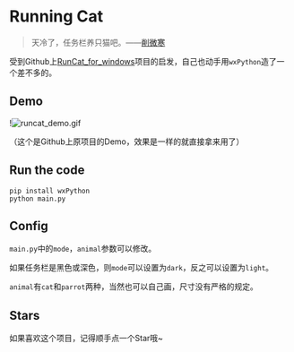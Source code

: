 # Running Cat

> 天冷了，任务栏养只猫吧。——[削微寒](https://hellogithub.blog.csdn.net/)

受到Github上[RunCat_for_windows](https://github.com/Kyome22/RunCat_for_windows)项目的启发，自己也动手用`wxPython`造了一个差不多的。

## Demo

!![runcat_demo.gif](https://s2.loli.net/2022/05/29/45gpx7urbfdjB3W.gif)

（这个是Github上原项目的Demo，效果是一样的就直接拿来用了）

## Run the code

```
pip install wxPython
python main.py
```

## Config

`main.py`中的`mode`，`animal`参数可以修改。

如果任务栏是黑色或深色，则`mode`可以设置为`dark`，反之可以设置为`light`。

`animal`有`cat`和`parrot`两种，当然也可以自己画，尺寸没有严格的规定。

## Stars

如果喜欢这个项目，记得顺手点一个Star哦~
